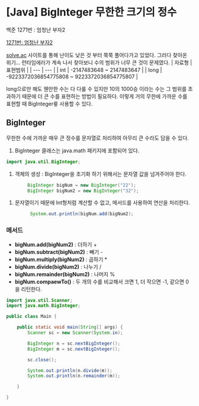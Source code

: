 # [Java] BigInteger 무한한 크기의 정수

백준 1271번 : 엄청난 부자2

[1271번: 엄청난 부자2](https://www.acmicpc.net/problem/1271)

[solve.ac](http://solve.ac) 사이트를 통해 난이도 낮은 것 부터 쭉쭉 풀어다가고 있었다. 그러다 찾아온 위기... 런타임에러가 계속 나서 찾아보니 수의 범위가 너무 큰 것이 문제였다.
| 자료형 | 표현범위 |
| --- | --- |
| int | -2147483648 ~ 2147483647 |
| long | -9223372036854775808 ~ 9223372036854775807 |

long으로만 해도 웬만한 수는 다 다룰 수 있지만 10의 1000승 이라는 수는 그 범위를 초과하기 때문에 더 큰 수를 표현하는 방법이 필요하다. 이렇게 거의 무한에 가까운 수를 표현할 때 BigInteger릏 사용할 수 있다.

## BigInteger

무한한 수에 가까운 매우 큰 정수를 문자열로 처리하여 아무리 큰 수라도 담을 수 있다.

1. BigInteger 클래스는 java.math 패키지에 포함되어 있다.

```java
import java.util.BigInteger;
```

1. 객체의 생성 : BigInteger을 초기화 하기 위해서는 문자열 값을 넘겨주어야 한다.

```java
		BigInteger bigNum = new BigInteger("22");
		BigInteger bigNum2 = new BigInteger("32");
```

1. 문자열이기 때문에 Int형처럼 계산할 수 없고, 메서드를 사용하여 연산을 처리한다.

```java
		 System.out.println(bigNum.add(bigNum2);
```

### 메서드

- **bigNum.add(bigNum2)** : 더하기 +
- **bigNum.subtract(bigNum2)** : 빼기 -
- **bigNum.multiply(bigNum2)** : 곱하기 \*
- **bigNum.divide(bigNum2)** : 나누기 /
- **bigNum.remainder(bigNum2)** : 나머지 %
- **bigNum.compaewTo()** : 두 개의 수를 비교해서 크면 1, 더 작으면 -1, 같으면 0을 리턴한다.

```java
import java.util.Scanner;
import java.math.BigInteger;

public class Main {

	public static void main(String[] args) {
		Scanner sc = new Scanner(System.in);

		BigInteger n = sc.nextBigInteger();
		BigInteger m = sc.nextBigInteger();

		sc.close();

		System.out.println(n.divide(m));
		System.out.println(n.remainder(m));

	}

}
```
